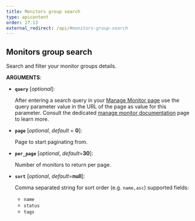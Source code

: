```yaml
---
title: Monitors group search
type: apicontent
order: 27.13
external_redirect: /api/#monitors-group-search
---
```


## Monitors group search

Search and filter your monitor groups details.

**ARGUMENTS**:

* **`query`** [*optional*]:

    After entering a search query in your [Manage Monitor page][1] use the query parameter value in the URL of the page as value for this parameter. Consult the dedicated [manage monitor documentation][2] page to learn more.

* **`page`** [*optional*, *default* = **0**]:

    Page to start paginating from.

* **`per_page`** [*optional*, *default*=**30**]:

    Number of monitors to return per page.

* **`sort`** [*optional*, *default*=**null**]:

    Comma separated string for sort order (e.g. `name,asc`) supported fields:

    * `name`
    * `status`
    * `tags`

[1]: https://app.datadoghq.com/monitors/manage
[2]: /monitors/manage_monitor/#find-the-monitors
